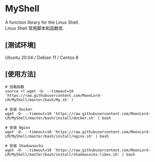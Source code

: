 
# MyShell
A function library for the Linux Shell.  
Linux Shell 常用脚本和函数库.  

## [测试环境]
Ubuntu 20.04 / Debian 11 / Centos 8  

## [使用方法]

    # 加载函数  
    source <( wget -O- --timeout=10 'https://raw.githubusercontent.com/MoonLord-LM/MyShell/master/bash/My.sh' )  

    # 安装 Docker  
    wget -O- --timeout=10 'https://raw.githubusercontent.com/MoonLord-LM/MyShell/master/bash/install/docker.sh' | bash  

    # 安装 Nginx  
    wget -O- --timeout=10 'https://raw.githubusercontent.com/MoonLord-LM/MyShell/master/bash/install/nginx.sh' | bash  

    # 安装 Shadowsocks  
    wget -O- --timeout=10 'https://raw.githubusercontent.com/MoonLord-LM/MyShell/master/bash/install/shadowsocks-libev.sh' | bash  


